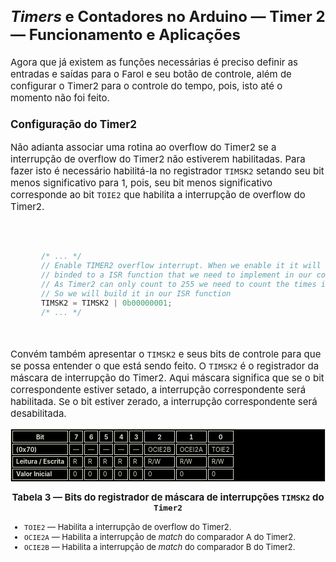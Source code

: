 <style scoped>
    ul, ol {
        font-size: 13px;
    }
    h2 {
        font-size: 24px;
    }
    h3 {
        font-size: 17px;
    }
    p {
        font-size: 15px;
    }
    #codigo-container {
        display: flex;
        justify-content: center;
        text-align: left; /* Para garantir alinhamento do texto à esquerda */
    }
    #codigo-container pre,
    #codigo-container code {
        width: 100%; /* Ocupa a largura total da `div` */
        max-width: 650px; /* Um valor máximo de largura pode ser útil */
        font-size: 12px; /* Ou qualquer tamanho que prefira */
        padding: 20px; /* Ajuste conforme necessário */
        box-sizing: border-box; /* Inclui o padding no cálculo da largura */
    }

    table {
        margin-left: auto;
        margin-right: auto;
        font-size: 10px;
    }
    table, td, th {
        border: 1px solid #dbdccf;
        border-collapse: separate;
        background-color: black;
        color: #dbdccf;
    }
    #t-caption {
        text-align: center;
        font-size: 8px;
        font-weight: bold;
    }


</style>

## _Timers_ e Contadores no Arduino — Timer 2 — Funcionamento e Aplicações

Agora que já existem as funções necessárias é preciso definir as entradas e saídas para o Farol e seu botão de controle, além de configurar o Timer2 para o controle do tempo, pois, isto até o momento não foi feito.

### Configuração do Timer2

<div class="flex-container">
<div class="column-container">

Não adianta associar uma rotina ao overflow do Timer2 se a interrupção de overflow do Timer2 não estiverem habilitadas. Para fazer isto é necessário habilitá-la no registrador `TIMSK2` setando seu bit menos significativo para 1, pois, seu bit menos significativo corresponde ao bit `TOIE2` que habilita a interrupção de overflow do Timer2.

<div id="codigo-container" markdown="1">

```cpp

    /* ... */
    // Enable TIMER2 overflow interrupt. When we enable it it will be
    // binded to a ISR function that we need to implement in our code
    // As Timer2 can only count to 255 we need to count the times it overflows
    // So we will build it in our ISR function
    TIMSK2 = TIMSK2 | 0b00000001;
    /* ... */
```

</div>
</div>
<div class="column-container">

Convém também apresentar o `TIMSK2` e seus bits de controle para que se possa entender o que está sendo feito. O `TIMSK2` é o registrador da máscara de interrupção do Timer2. Aqui máscara significa que se o bit correspondente estiver setado, a interrupção correspondente será habilitada. Se o bit estiver zerado, a interrupção correspondente será desabilitada.

| Bit                   | 7   | 6   | 5   | 4   | 3   | 2      | 1      | 0     |
| --------------------- | --- | --- | --- | --- | --- | ------ | ------ | ----- |
| **(0x70)**            | —   | —   | —   | —   | —   | OCIE2B | OCEI2A | TOIE2 |
| **Leitura / Escrita** | R   | R   | R   | R   | R   | R/W    | R/W    | R/W   |
| **Valor Inicial**     | 0   | 0   | 0   | 0   | 0   | 0      | 0      | 0     |

<span id="Tabela-3"></span>

<div id="t-caption" markdown="1">

Tabela 3 — Bits do registrador de máscara de interrupções `TIMSK2` do `Timer2`

</div>

- `TOIE2` — Habilita a interrupção de overflow do Timer2.
- `OCIE2A` — Habilita a interrupção de _match_ do comparador A do Timer2.
- `OCIE2B` — Habilita a interrupção de _match_ do comparador B do Timer2.

</div>
</div>
